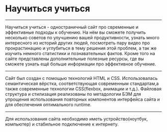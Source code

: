 # Научиться учиться

---

Научиться учиться - одностраничный сайт про свременные и эффективные подходы к обучению. На нём вы сможете получить несколько советов по улучшению вашей продуктивности, узнать много интересного из историй других людей, посмотреть пару видео про прокрастинацию и углубиться в тему решения этой проблем, а так же изучить немного статистики и познавательных фактов. Кроме того на сайте представлены дополнительные полезные ресурсы, где вы сможете узнать ещё больше информации про эффективное обучение.

***

Сайт был создан с помощью технологий HTML и CSS. Использовалась семантическая вёрстка, соответствующая современным стандартам,а также современные технологии CSS(flexbox, анимации и т.д.). Файловая структура и стилизация реализованы по метадологии БЭМ для упрощения использования повторных компонентов интерфейса сайта и для обеспечения оптимального runtime.

---

Для использования сайта необходимо иметь устройство(ноутбук, компьютер) и стабильное подключение к интернету.